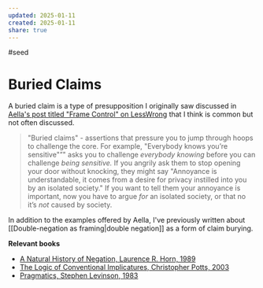 ```yaml
---
updated: 2025-01-11
created: 2025-01-11
share: true
---
```

#seed
# Buried Claims

A buried claim is a type of presupposition I originally saw discussed in [Aella's post titled "Frame Control" on LessWrong]() that I think is common but not often discussed.

> "Buried claims" - assertions that pressure you to jump through hoops to challenge the core. For example, "Everybody knows you’re sensitive"”" asks you to challenge *everybody knowing* before you can challenge *being sensitive.* If you angrily ask them to stop opening your door without knocking, they might say "Annoyance is understandable, it comes from a desire for privacy instilled into you by an isolated society." If you want to tell them your annoyance is important, now you have to argue *for* an isolated society, or that no it’s *not* caused by society.

In addition to the examples offered by Aella, I've previously written about [[Double-negation as framing|double negation]] as a form of claim burying. 

**Relevant books**
- [A Natural History of Negation, Laurence R. Horn, 1989](https://books.google.co.uk/books/about/A_Natural_History_of_Negation.html)
- [The Logic of Conventional Implicatures, Christopher Potts, 2003](https://books.google.co.uk/books/about/The_Logic_of_Conventional_Implicatures.html?id=KWITDAAAQBAJ)
- [Pragmatics, Stephen Levinson, 1983](https://books.google.co.uk/books/about/Pragmatics.html?id=SJXr9w_lVLUC)